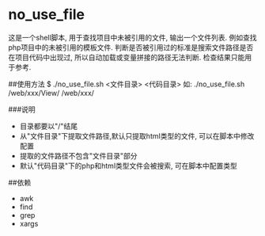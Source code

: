 # no_use_file
这是一个shell脚本, 用于查找项目中未被引用的文件, 输出一个文件列表. 例如查找php项目中的未被引用的模板文件. 
判断是否被引用过的标准是搜索文件路径是否在项目代码中出现过, 所以自动加载或变量拼接的路径无法判断. 检查结果只能用于参考.

##使用方法
    $ ./no_use_file.sh <文件目录> <代码目录>
    如: ./no_use_file.sh /web/xxx/View/ /web/xxx/
    
###说明
* 目录都要以"/"结尾
* 从"文件目录"下提取文件路径,默认只提取html类型的文件, 可以在脚本中修改配置
* 提取的文件路径不包含"文件目录"部分
* 默认"代码目录"下的php和html类型文件会被搜索, 可在脚本中配置类型

##依赖
* awk
* find
* grep
* xargs
